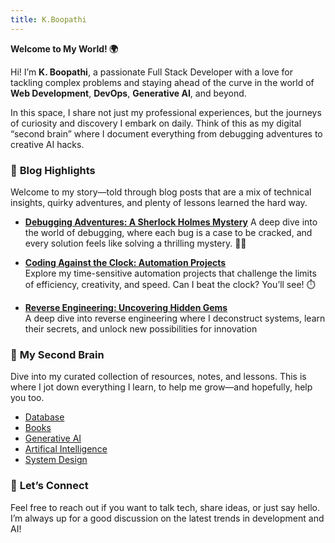 ```yaml
---
title: K.Boopathi
---
```


**Welcome to My World! 🌍**

Hi! I’m **K. Boopathi**, a passionate Full Stack Developer with a love for tackling complex problems and staying ahead of the curve in the world of **Web Development**, **DevOps**, **Generative AI**, and beyond.

In this space, I share not just my professional experiences, but the journeys of curiosity and discovery I embark on daily. Think of this as my digital “second brain” where I document everything from debugging adventures to creative AI hacks.

###  📝 **Blog Highlights**

Welcome to my story—told through blog posts that are a mix of technical insights, quirky adventures, and plenty of lessons learned the hard way.

- **[Debugging Adventures: A Sherlock Holmes Mystery](/tags/Sherlock_holmes)** 
    A deep dive into the world of debugging, where each bug is a case to be cracked, and every solution feels like solving a thrilling mystery. 🕵️‍♂️

- **[Coding Against the Clock: Automation Projects](/tags/code_against_clock)**  
    Explore my time-sensitive automation projects that challenge the limits of efficiency, creativity, and speed. Can I beat the clock? You’ll see! ⏱️

- **[Reverse Engineering: Uncovering Hidden Gems](/tags/hacking)**  
    A deep dive into reverse engineering where I deconstruct systems, learn their secrets, and unlock new possibilities for innovation

### 🧠 **My Second Brain**

Dive into my curated collection of resources, notes, and lessons. This is where I jot down everything I learn, to help me grow—and hopefully, help you too.

- [Database](tags/database)
- [Books](/tags/book)
- [Generative AI](/tags/genrative_ai)
- [Artifical Intelligence](/tags/AI) 
- [System Design](/tags/system_design)


### 🚀 **Let’s Connect**

Feel free to reach out if you want to talk tech, share ideas, or just say hello. I’m always up for a good discussion on the latest trends in development and AI!

